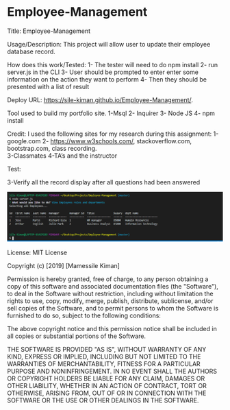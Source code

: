 # Employee-Management  
Title: Employee-Management
       
Usage/Description:
This project  will  allow user to update their employee database record.   

How does this work/Tested:
1- The tester will need to do npm install
2- run server.js in the CLI 
3- User should be prompted to enter enter some information on the action they want to perform
4- Then they should be presented with a list of result
  


 Deploy URL:
https://sile-kiman.github.io/Employee-Management/.

 
Tool used to build my portfolio site.
1-Msql
2- Inquirer
3-  Node JS
4-  npm install

Credit:
I used the following sites for my  research  during this assignment:
1-google.com
2- https://www.w3schools.com/, stackoverflow.com, bootstrap.com, class recording.    
3-Classmates
4-TA’s and the instructor 

 
Test:
 
3-Verify all the record display after all questions had been answered 

![Image of the Site:](https://github.com/Sile-Kiman/Employee-Management/blob/master/viewAllEmployees.PNG)

 
License:
MIT License

Copyright (c) [2019] [Mamessile Kiman]

Permission is hereby granted, free of charge, to any person obtaining a copy
of this software and associated documentation files (the "Software"), to deal
in the Software without restriction, including without limitation the rights
to use, copy, modify, merge, publish, distribute, sublicense, and/or sell
copies of the Software, and to permit persons to whom the Software is
furnished to do so, subject to the following conditions:

The above copyright notice and this permission notice shall be included in all
copies or substantial portions of the Software.

THE SOFTWARE IS PROVIDED "AS IS", WITHOUT WARRANTY OF ANY KIND, EXPRESS OR
IMPLIED, INCLUDING BUT NOT LIMITED TO THE WARRANTIES OF MERCHANTABILITY,
FITNESS FOR A PARTICULAR PURPOSE AND NONINFRINGEMENT. IN NO EVENT SHALL THE
AUTHORS OR COPYRIGHT HOLDERS BE LIABLE FOR ANY CLAIM, DAMAGES OR OTHER
LIABILITY, WHETHER IN AN ACTION OF CONTRACT, TORT OR OTHERWISE, ARISING FROM,
OUT OF OR IN CONNECTION WITH THE SOFTWARE OR THE USE OR OTHER DEALINGS IN THE
SOFTWARE.


